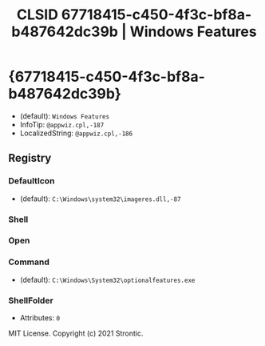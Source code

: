 ﻿---
title: "CLSID 67718415-c450-4f3c-bf8a-b487642dc39b | Windows Features"
excerpt: What is COM-Object CLSID 67718415-c450-4f3c-bf8a-b487642dc39b?
---

# {67718415-c450-4f3c-bf8a-b487642dc39b}

* (default): `Windows Features`
* InfoTip: `@appwiz.cpl,-187`
* LocalizedString: `@appwiz.cpl,-186`

## Registry


### DefaultIcon

* (default): `C:\Windows\system32\imageres.dll,-87`

### Shell


### Open


### Command

* (default): `C:\Windows\System32\optionalfeatures.exe`

### ShellFolder

* Attributes: `0`

MIT License. Copyright (c) 2021 Strontic.


